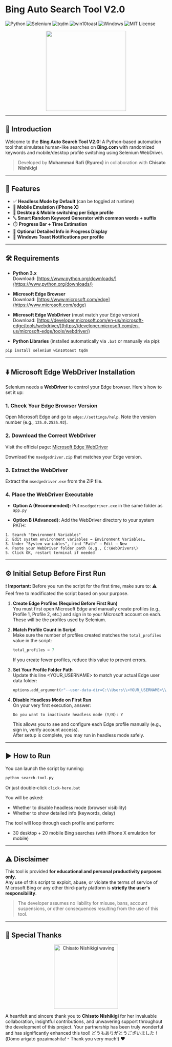 # Bing Auto Search Tool V2.0

![Python](https://img.shields.io/badge/Python-3.x-blue.svg)
![Selenium](https://img.shields.io/badge/Selenium-Automation-green.svg)
![tqdm](https://img.shields.io/badge/tqdm-progress--bar-ff69b4)
![win10toast](https://img.shields.io/badge/win10toast-notifications-ffa500)
![Windows](https://img.shields.io/badge/OS-Windows-0078D6.svg)
![MIT License](https://img.shields.io/badge/License-MIT-yellow.svg)

<p align="center">
  <img src="https://i.ibb.co/xthFvWf5/Auto-Search-Tool.png" height="250">
</p>

---

## 🌟 Introduction

Welcome to the **Bing Auto Search Tool V2.0**!
A Python-based automation tool that simulates human-like searches on **Bing.com** with randomized keywords and mobile/desktop profile switching using Selenium WebDriver.

> Developed by **Muhammad Rafi (Ryurex)** in collaboration with **Chisato Nishikigi**

---

## 🚀 Features

* ✅ **Headless Mode by Default** (can be toggled at runtime)
* 📱 **Mobile Emulation (iPhone X)**
* 🔄 **Desktop & Mobile switching per Edge profile**
* 🔤 **Smart Random Keyword Generator with common words + suffix**
* ⏱️ **Progress Bar + Time Estimation**
* 💬 **Optional Detailed Info in Progress Display**
* 🔔 **Windows Toast Notifications per profile**

---

## 🛠️ Requirements

- **Python 3.x**  
  Download: [https://www.python.org/downloads/](https://www.python.org/downloads/)

- **Microsoft Edge Browser**  
  Download: [https://www.microsoft.com/edge](https://www.microsoft.com/edge)

- **Microsoft Edge WebDriver** (must match your Edge version)  
  Download: [https://developer.microsoft.com/en-us/microsoft-edge/tools/webdriver/](https://developer.microsoft.com/en-us/microsoft-edge/tools/webdriver/)

- **Python Libraries** (installed automatically via `.bat` or manually via pip):
```bash
pip install selenium win10toast tqdm
```

---

## ⬇️ Microsoft Edge WebDriver Installation

Selenium needs a **WebDriver** to control your Edge browser. Here's how to set it up:

### 1. Check Your Edge Browser Version

Open Microsoft Edge and go to `edge://settings/help`. Note the version number (e.g., `125.0.2535.92`).

### 2. Download the Correct WebDriver

Visit the official page: [Microsoft Edge WebDriver](https://developer.microsoft.com/en-us/microsoft-edge/tools/webdriver/)

Download the `msedgedriver.zip` that matches your Edge version.

### 3. Extract the WebDriver

Extract the `msedgedriver.exe` from the ZIP file.

### 4. Place the WebDriver Executable

* **Option A (Recommended):**
  Put `msedgedriver.exe` in the same folder as `app.py`

* **Option B (Advanced):**
  Add the WebDriver directory to your system PATH:

```text
1. Search "Environment Variables"
2. Edit system environment variables → Environment Variables…
3. Under "System variables", find "Path" → Edit → New
4. Paste your WebDriver folder path (e.g., C:\WebDrivers\)
5. Click OK, restart terminal if needed
```

---

## ⚙️ Initial Setup Before First Run

❗ **Important:** Before you run the script for the first time, make sure to:
⚠️ Feel free to modificated the script based on your purpose. 

1. **Create Edge Profiles (Required Before First Run)**  
   You must first open Microsoft Edge and manually create profiles (e.g., Profile 1, Profile 2, etc.) and sign in to your Microsoft account on each. These will be the profiles used by Selenium.

2. **Match Profile Count in Script**  
   Make sure the number of profiles created matches the `total_profiles` value in the script:
   ```python
   total_profiles = 7
   ```
   If you create fewer profiles, reduce this value to prevent errors.

3. **Set Your Profile Folder Path**  
   Update this line <YOUR_USERNAME> to match your actual Edge user data folder:
   ```python
   options.add_argument(r"--user-data-dir=C:\\Users\\<YOUR_USERNAME>\\AppData\\Local\\Microsoft\\Edge\\User Data\\Ryurex Project")
   ```

5. **Disable Headless Mode on First Run**  
   On your very first execution, answer:
   ```
   Do you want to inactivate headless mode (Y/N): Y
   ```
   This allows you to see and configure each Edge profile manually (e.g., sign in, verify account access).  
   After setup is complete, you may run in headless mode safely.

---

## ▶️ How to Run

You can launch the script by running:

```bash
python search-tool.py
```

Or just double-click `click-here.bat`

You will be asked:

- Whether to disable headless mode (browser visibility)
- Whether to show detailed info (keywords, delay)

The tool will loop through each profile and perform:

* 30 desktop + 20 mobile Bing searches (with iPhone X emulation for mobile)

---

## ⚠️ Disclaimer

This tool is provided **for educational and personal productivity purposes only.**  
Any use of this script to exploit, abuse, or violate the terms of service of Microsoft Bing or any other third-party platform is **strictly the user's responsibility**.  

> The developer assumes no liability for misuse, bans, account suspensions, or other consequences resulting from the use of this tool.

---

## 🙏 Special Thanks

<div align="center">
    <img height="200" src="https://media1.tenor.com/m/3a3XcQUCFPkAAAAC/lycoris-recoil-chisato-nishikigi.gif" alt="Chisato Nishikigi waving" />
</div>

A heartfelt and sincere thank you to **Chisato Nishikigi** for her invaluable collaboration, insightful contributions, and unwavering support throughout the development of this project. Your partnership has been truly wonderful and has significantly enhanced this tool! どうもありがとうございました！ (Dōmo arigatō gozaimashita! - Thank you very much!) ❤️
